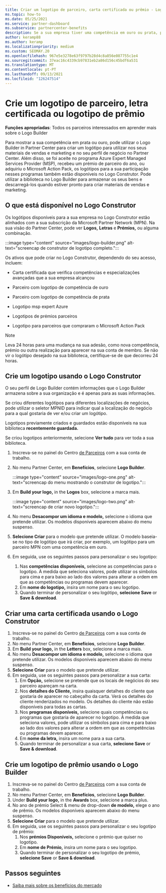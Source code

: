 ```yaml
---
title: Criar um logotipo de parceiro, carta certificada ou prêmio - Logo Construtor
ms.topic: how-to
ms.date: 05/25/2021
ms.service: partner-dashboard
ms.subservice: partnercenter-benefits
description: Se a sua empresa tiver uma competência em ouro ou prata, pode gerar um logótipo personalizado para a sua empresa, ou solicitar uma carta de verificação certificada personalizada utilizando a ferramenta Logo Builder no Partner Center.
author: keramp88
ms.author: keramp
ms.localizationpriority: medium
ms.custom: SEOMAY.20
ms.openlocfilehash: 967e5e3278e63f9797b28d4c8a856e087755c1e4
ms.sourcegitcommit: 37eac16c4339cb97831eb2a86d156c45bdf6a531
ms.translationtype: MT
ms.contentlocale: pt-PT
ms.lasthandoff: 09/13/2021
ms.locfileid: "126247514"
---
```

# <a name="create-a-partner-logo-certified-letter-or-award-logo"></a>Crie um logotipo de parceiro, letra certificada ou logotipo de prêmio

**Funções apropriadas**: Todos os parceiros interessados em aprender mais sobre o Logo Builder

Para mostrar a sua competência em prata ou ouro, pode utilizar o Logo Builder in Partner Center para criar um logótipo para utilizar nos seus materiais de vendas e marketing e no seu perfil de negócio no Partner Center. Além disso, se foi aceite no programa Azure Expert Managed Services Provider (MSP), recebeu um prémio de parceiro do ano, ou adquiriu o Microsoft Action Pack, os logótipos para a sua participação nesses programas também estão disponíveis no Logo Construtor. Pode utilizar a biblioteca no Logo Builder para armazenar os seus bens e descarregá-los quando estiver pronto para criar materiais de vendas e marketing.

## <a name="what-is-available-in-logo-builder"></a>O que está disponível no Logo Construtor

Os logótipos disponíveis para a sua empresa no Logo Construtor estão alinhados com a sua subscrição da Microsoft Partner Network (MPN). Na sua visão do Partner Center, pode ver **Logos,** **Letras** e **Prémios,** ou alguma combinação.

:::image type="content" source="images/logo-builder.png" alt-text="screencap de construtor de logotipo completo.":::

Os ativos que pode criar no Logo Construtor, dependendo do seu acesso, incluem:

- Carta certificada que verifica competências e especializações avançadas que a sua empresa alcançou

- Parceiro com logotipo de competência de ouro

- Parceiro com logotipo de competência de prata

- Logotipo msp expert Azure

- Logotipos de prémios parceiros

- Logotipo para parceiros que compraram o Microsoft Action Pack

>[!NOTE]
>Leva 24 horas para uma mudança na sua adesão, como nova competência, prémio ou outra realização para aparecer na sua conta de membro. Se não vir o logótipo desejado na sua biblioteca, certifique-se de que decorreu 24 horas.

## <a name="create-a-logo-using-logo-builder"></a>Crie um logotipo usando o Logo Construtor

O seu perfil de Logo Builder contém informações que o Logo Builder armazena sobre a sua organização e é apenas para as suas informações.

Se criou diferentes logótipos para diferentes localizações de negócios, pode utilizar o seletor MPNID para indicar qual a localização do negócio para a qual gostaria de ver e/ou criar um logótipo.

Logotipos previamente criados e guardados estão disponíveis na sua biblioteca **recentemente guardada.**

Se criou logotipos anteriormente, selecione **Ver tudo** para ver toda a sua biblioteca.

1. Inscreva-se no painel do Centro [de Parceiros](https://partner.microsoft.com/dashboard) com a sua conta de trabalho.
1. No menu Partner Center, em **Benefícios**, selecione **Logo Builder**.

   :::image type="content" source="images/logo-one.png" alt-text="screencap do menu mostrando o construtor de logotipo.":::
1. Em **Build your logo,** in the **Logos** box, selecione a marca mais.

   :::image type="content" source="images/logo-two.png" alt-text="screencap de criar novo logotipo.":::
1. No menu **Desacompor um idioma e modelo,** selecione o idioma que pretende utilizar. Os modelos disponíveis aparecem abaixo do menu suspenso.
1. **Selecione Criar** para o modelo que pretende utilizar. O modelo baseia-se no tipo de logótipo que irá criar, por exemplo, um logótipo para um parceiro MPN com uma competência em ouro.
1. Em seguida, use os seguintes passos para personalizar o seu logotipo:
    1. Nas **competências disponíveis,** selecione as competências para o logotipo. À medida que seleciona valores, pode utilizar os símbolos para cima e para baixo ao lado dos valores para alterar a ordem em que as competências ou programas devem aparecer.
    1. Em **nome do logotipo,** insira um nome para o seu logotipo.
    1. Quando terminar de personalizar o seu logótipo, **selecione Save** or **Save & download**.

## <a name="create-a-certified-letter-using-logo-builder"></a>Criar uma carta certificada usando o Logo Construtor

1. Inscreva-se no painel do Centro [de Parceiros](https://partner.microsoft.com/dashboard) com a sua conta de trabalho.
1. No menu Partner Center, em **Benefícios**, selecione **Logo Builder**.
1. Em **Build your logo,** in the **Letters** box, selecione a marca mais.
1. No menu **Desacompor um idioma e modelo,** selecione o idioma que pretende utilizar. Os modelos disponíveis aparecem abaixo do menu suspenso.
1. **Selecione Criar** para o modelo que pretende utilizar.
1. Em seguida, use os seguintes passos para personalizar a sua carta:
    1. Em **Opção,** selecione se pretende que os locais de negócios do seu parceiro apareçam na carta.
    1. Nos **detalhes do Cliente,** insira quaisquer detalhes do cliente que gostaria de aparecer no cabeçalho da carta. Verá os detalhes do cliente renderizados no modelo. Os detalhes do cliente não estão disponíveis para todas as cartas.
    1. Nos **programas disponíveis,** selecione quais competências ou programas que gostaria de aparecer no logotipo. À medida que seleciona valores, pode utilizar os símbolos para cima e para baixo ao lado dos valores para alterar a ordem em que as competências ou programas devem aparecer.
    1. Em **nome da letra,** insira um nome para a sua carta.
    1. Quando terminar de personalizar a sua carta, **selecione Save** or **Save & download**.

## <a name="create-an-award-logo-using-logo-builder"></a>Crie um logotipo de prêmio usando o Logo Builder

1. Inscreva-se no painel do Centro [de Parceiros](https://partner.microsoft.com/dashboard) com a sua conta de trabalho.
1. No menu Partner Center, em **Benefícios**, selecione **Logo Builder**.
1. Under **Build your logo,** in the **Awards** box, selecione a marca plus.
1. No ano de prémio Select & menu de drop-down **de modelo,** elege o ano de prêmio. Os modelos disponíveis aparecem abaixo do menu suspenso.
1. **Selecione Criar** para o modelo que pretende utilizar.
1. Em seguida, use os seguintes passos para personalizar o seu logotipo de prêmio:
    1. Nos **prémios Disponíveis,** selecione o prémio que quiser no logotipo.
    1. Em **nome de Prémio,** insira um nome para o seu logotipo.
    1. Quando terminar de personalizar o seu logotipo de prémio, **selecione Save** or **Save & download**.

## <a name="next-steps"></a>Passos seguintes

- [Saiba mais sobre os benefícios do mercado](mpn-learn-about-go-to-market-benefits.md)
